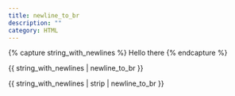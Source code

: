 ```yaml
---
title: newline_to_br
description: ""
category: HTML
---
```


{% capture string_with_newlines %}
Hello
there
{% endcapture %}

{{ string_with_newlines | newline_to_br }}
<!-- Output: "<br />Hello<br />there<br />" -->

{{ string_with_newlines | strip | newline_to_br }}
<!-- Output: "Hello<br />there" -->
